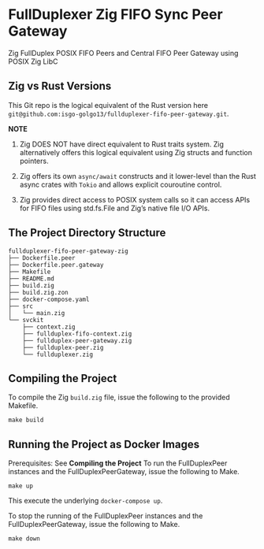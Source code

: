 # FullDuplexer Zig FIFO Sync Peer Gateway
Zig FullDuplex POSIX FIFO Peers and Central FIFO Peer Gateway using POSIX Zig LibC



## Zig vs Rust Versions

This Git repo is the logical equivalent of the Rust version here `git@github.com:isgo-golgo13/fullduplexer-fifo-peer-gateway.git`.

**NOTE**
1. Zig DOES NOT have direct equivalent to Rust traits system. Zig alternatively offers this logical equivalent
using Zig structs and function pointers.

2. Zig offers its own `async/await` constructs and it lower-level than the Rust async crates with `Tokio` and
allows explicit couroutine control.

3. Zig provides direct access to POSIX system calls so it can access APIs for FIFO files using std.fs.File and Zig’s native file I/O APIs.


## The Project Directory Structure

```shell
fullduplexer-fifo-peer-gateway-zig
├── Dockerfile.peer
├── Dockerfile.peer.gateway
├── Makefile
├── README.md
├── build.zig
├── build.zig.zon
├── docker-compose.yaml
├── src
│   └── main.zig
└── svckit
    ├── context.zig
    ├── fullduplex-fifo-context.zig
    ├── fullduplex-peer-gateway.zig
    ├── fullduplex-peer.zig
    └── fullduplexer.zig
```


## Compiling the Project

To compile the Zig `build.zig` file, issue the following to the provided Makefile.

```shell
make build
```

## Running the Project as Docker Images

Prerequisites: See **Compiling the Project**
To run the FullDuplexPeer instances and the FullDuplexPeerGateway, issue the following to Make.

```shell
make up
```
This execute the underlying `docker-compose up`.

To stop the running of the FullDuplexPeer instances and the FullDuplexPeerGateway, issue the following to Make.

```shell
make down
```
